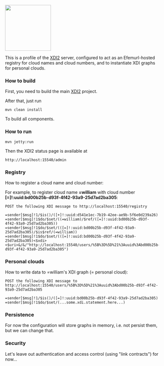 <img src="http://efemurl.com/themes/efemurl/images/logo.jpg" width="150"><br>

This is a profile of the [XDI2](http://github.com/projectdanube/xdi2) server, configured to 
act as an Efemurl-hosted registry for cloud names and cloud numbers, and to instantiate
XDI graphs for personal clouds.

### How to build

First, you need to build the main [XDI2](http://github.com/projectdanube/xdi2) project.

After that, just run

    mvn clean install

To build all components.

### How to run

    mvn jetty:run

Then the XDI2 status page is available at

	http://localhost:15540/admin

### Registry

How to register a cloud name and cloud number:

For example, to register cloud name **=william** with cloud number **[=]!:uuid:bd00b25b-d93f-4f42-93a9-25d7ad2ba305**:

	POST the following XDI message to http://localhost:15540/registry

	=sender[$msg]!1/$is()/([+]!:uuid:d541e1ec-7b19-42ee-ae9b-5f6e0d239a26)
	=sender[$msg]!1$do/$set/((=william)/$ref/([=]!:uuid:bd00b25b-d93f-4f42-93a9-25d7ad2ba305))
	=sender[$msg]!1$do/$set/(([=]!:uuid:bd00b25b-d93f-4f42-93a9-25d7ad2ba305)/$is$ref/(=william))
	=sender[$msg]!1$do/$set/(([=]!:uuid:bd00b25b-d93f-4f42-93a9-25d7ad2ba305)<$xdi><$uri>&/&/"http://localhost:15540/users/%5B%3D%5D%21%3Auuid%3Abd00b25b-d93f-4f42-93a9-25d7ad2ba305")

### Personal clouds

How to write data to =william's XDI graph (= personal cloud):

	POST the following XDI message to http://localhost:15540/users/%5B%3D%5D%21%3Auuid%3Abd00b25b-d93f-4f42-93a9-25d7ad2ba305

	=sender[$msg]!1/$is()/([=]!:uuid:bd00b25b-d93f-4f42-93a9-25d7ad2ba305)
	=sender[$msg]!1$do/$set/(...some.xdi.statement.here...)

### Persistence

For now the configuration will store graphs in memory, i.e. not persist them, but we can change that.

### Security

Let's leave out authentication and access control (using "link contracts") for now...
